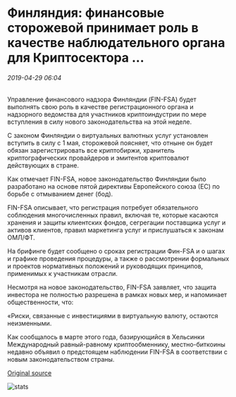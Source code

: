 # Финляндия: финансовые сторожевой принимает роль в качестве наблюдательного органа для Криптосектора ...

###### 2019-04-29 06:04

Управление финансового надзора Финляндии (FIN-FSA) будет выполнять свою роль в качестве регистрационного органа и надзорного ведомства для участников криптоиндустрии по мере вступления в силу нового законодательства на этой неделе.

С законом Финляндии о виртуальных валютных услуг установлен вступить в силу с 1 мая, сторожевой поясняет, что отныне он будет обязан зарегистрировать все криптобиржи, хранитель криптографических провайдеров и эмитентов криптовалют действующих в стране.

Как отмечает FIN-FSA, новое законодательство Финляндии было разработано на основе пятой директивы Европейского союза (ЕС) по борьбе с отмыванием денег (бод).

FIN-FSA описывает, что регистрация потребует обязательного соблюдения многочисленных правил, включая те, которые касаются хранения и защиты клиентских фондов, сегрегации поставщика услуг и активов клиентов, правил маркетинга услуг и прислушаться к законам ОМЛ/ФТ.

На брифинге будет сообщено о сроках регистрации Фин-FSA и о шагах и графике проведения процедуры, а также о рассмотрении формальных и проектов нормативных положений и руководящих принципов, применимых к участникам отрасли.

Несмотря на новое законодательство, FIN-FSA заявляет, что защита инвестора не полностью разрешена в рамках новых мер, и напоминает общественности, что:

«Риски, связанные с инвестициями в виртуальную валюту, остаются неизменными.

Как сообщалось в марте этого года, базирующийся в Хельсинки Международный равный-равному криптообменнику, местно-биткоины недавно объявил о предстоящем наблюдении FIN-FSA в соответствии с новым законодательством страны.

[Original source](https://cointelegraph.com/news/finland-financial-watchdog-adopts-role-as-supervisory-authority-for-crypto-sector)

![stats](https://c.statcounter.com/11760860/0/a89fa40b/1/ "stats")
